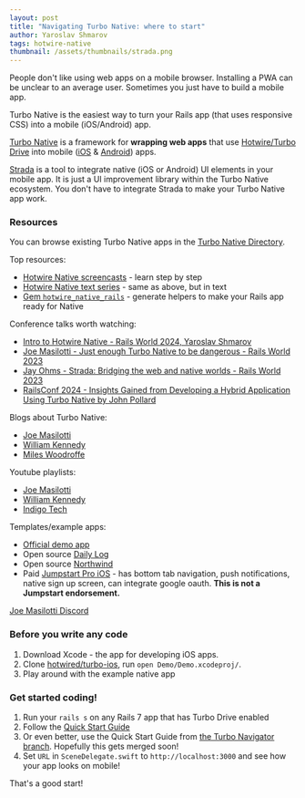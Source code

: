 ```yaml
---
layout: post
title: "Navigating Turbo Native: where to start"
author: Yaroslav Shmarov
tags: hotwire-native
thumbnail: /assets/thumbnails/strada.png
---
```


People don't like using web apps on a mobile browser. Installing a PWA can be unclear to an average user. Sometimes you just have to build a mobile app.

Turbo Native is the easiest way to turn your Rails app (that uses responsive CSS) into a mobile (iOS/Android) app.

[Turbo Native](https://turbo.hotwired.dev/handbook/native) is a framework for **wrapping web apps** that use [Hotwire/Turbo Drive](https://hotwired.dev) into mobile ([iOS](https://github.com/hotwired/turbo-ios) & [Android](https://github.com/hotwired/turbo-android)) apps.

[Strada](https://strada.hotwired.dev/handbook/introduction) is a tool to integrate native (iOS or Android) UI elements in your mobile app. It is just a UI improvement library within the Turbo Native ecosystem. You don't have to integrate Strada to make your Turbo Native app work.

### Resources

You can browse existing Turbo Native apps in the [Turbo Native Directory](https://turbonative.directory/).

Top resources:
- [Hotwire Native screencasts](https://superails.com/playlists/turbo-native) - learn step by step
- [Hotwire Native text series](https://blog.corsego.com/tag/hotwire-native.html) - same as above, but in text
- [Gem `hotwire_native_rails`](https://github.com/yshmarov/hotwire_native_rails) - generate helpers to make your Rails app ready for Native

Conference talks worth watching:
- [Intro to Hotwire Native - Rails World 2024, Yaroslav Shmarov](https://superails.com/posts/yaroslav-shmarov-hotwire-native-rails-world-2024-lightning-talk-unofficial-recording?playlist=turbo-native)
- [Joe Masilotti - Just enough Turbo Native to be dangerous - Rails World 2023](https://www.youtube.com/watch?v=hAq05KSra2g)
- [Jay Ohms - Strada: Bridging the web and native worlds - Rails World 2023](https://www.youtube.com/watch?v=LKBMXqc43Q8)
- [RailsConf 2024 - Insights Gained from Developing a Hybrid Application Using Turbo Native by John Pollard](https://www.youtube.com/watch?v=xJO36dD9lj4)

Blogs about Turbo Native:
- [Joe Masilotti](https://masilotti.com/articles/)
- [William Kennedy](https://williamkennedy.ninja/posts/)
- [Miles Woodroffe](https://mileswoodroffe.com/tags/turbo-native)

Youtube playlists:
- [Joe Masilotti](https://www.youtube.com/@joemasilotti)
- [William Kennedy](https://www.youtube.com/@williamkennedy9)
- [Indigo Tech](https://www.youtube.com/watch?v=O9G0cQomrfQ&list=PL2jr-nMCjDOuzwrs4KiO3N5xnahHZherM)

Templates/example apps:
- [Official demo app](https://github.com/hotwired/turbo-ios/tree/main/Demo)
- Open source [Daily Log](https://github.com/joemasilotti/daily-log)
- Open source [Northwind](https://github.com/matthewblott/northwind-on-rails)
- Paid [Jumpstart Pro iOS](https://jumpstartrails.com/ios) - has bottom tab navigation, push notifications, native sign up screen, can integrate google oauth. **This is not a Jumpstart endorsement.**

[Joe Masilotti Discord](https://discord.gg/xh37SthZ)

### Before you write any code

1. Download Xcode - the app for developing iOS apps.
2. Clone [hotwired/turbo-ios](https://github.com/hotwired/turbo-ios), run `open Demo/Demo.xcodeproj/`.
3. Play around with the example native app

### Get started coding!

1. Run your `rails s` on any Rails 7 app that has Turbo Drive enabled
2. Follow the [Quick Start Guide](https://github.com/hotwired/turbo-ios/blob/main/Docs/QuickStartGuide.md)
3. Or even better, use the Quick Start Guide from [the Turbo Navigator branch](https://github.com/hotwired/turbo-ios/pull/158). Hopefully this gets merged soon!
4. Set `URL` in `SceneDelegate.swift` to `http://localhost:3000` and see how your app looks on mobile!

That's a good start!
